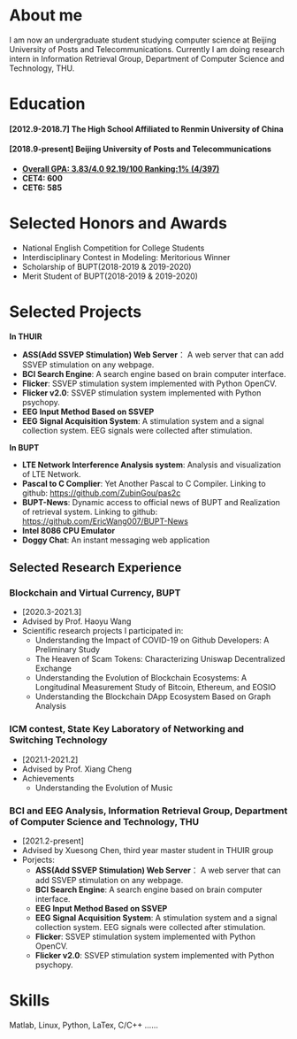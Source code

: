 # About me

I am now an undergraduate student studying computer science at Beijing University of Posts and Telecommunications.
Currently I am doing research intern in Information Retrieval Group, Department of Computer Science and Technology, THU.
# Education
#### [2012.9-2018.7]   The High School Affiliated to Renmin University of China
#### [2018.9-present]  Beijing University of Posts and Telecommunications
- [**Overall GPA:  3.83/4.0      92.19/100     Ranking:1%  (4/397)**](https://github.com/oneal2000/oneal2000.github.io/raw/main/rank.pdf)
- **CET4: 600**
- **CET6: 585**


# Selected Honors and Awards
- National English Competition for College Students
- Interdisciplinary Contest in Modeling: Meritorious Winner
- Scholarship of BUPT(2018-2019 & 2019-2020)
- Merit Student of BUPT(2018-2019 & 2019-2020)


# Selected Projects
**In THUIR**
- **ASS(Add SSVEP Stimulation) Web Server**： A web server that can add SSVEP stimulation on any webpage.
- **BCI Search Engine**: A search engine based on brain computer interface.
- **Flicker**: SSVEP stimulation system implemented with Python OpenCV.
- **Flicker v2.0**: SSVEP stimulation system implemented with Python psychopy.
- **EEG Input Method Based on SSVEP**
- **EEG Signal Acquisition System**: A stimulation system and a signal collection system. EEG signals were collected after stimulation.

**In BUPT**
- **LTE Network Interference Analysis system**: Analysis and visualization of LTE Network.
- **Pascal to C Complier**: Yet Another Pascal to C Compiler. Linking to github: https://github.com/ZubinGou/pas2c
- **BUPT-News**: Dynamic access to official news of BUPT and Realization of retrieval system. Linking to github: https://github.com/EricWang007/BUPT-News
- **Intel 8086 CPU Emulator**
- **Doggy Chat**: An instant messaging web application


## Selected Research Experience
### Blockchain and Virtual Currency, BUPT
- [2020.3-2021.3]
- Advised by Prof. Haoyu Wang
- Scientific research projects I participated in: 
    - Understanding the Impact of COVID-19 on Github Developers: A Preliminary Study
    - The Heaven of Scam Tokens: Characterizing Uniswap Decentralized Exchange
    - Understanding the Evolution of Blockchain Ecosystems: A Longitudinal Measurement Study of Bitcoin, Ethereum, and EOSIO
    - Understanding the Blockchain DApp Ecosystem Based on Graph Analysis


### ICM contest, State Key Laboratory of Networking and Switching Technology
- [2021.1-2021.2]
- Advised by Prof. Xiang Cheng
- Achievements
    - Understanding the Evolution of Music


### BCI and EEG Analysis, Information Retrieval Group, Department of Computer Science and Technology, THU
- [2021.2-present] 
- Advised by Xuesong Chen, third year master student in THUIR group
- Porjects:
    - **ASS(Add SSVEP Stimulation) Web Server**： A web server that can add SSVEP stimulation on any webpage.
    - **BCI Search Engine**: A search engine based on brain computer interface.
    - **EEG Input Method Based on SSVEP**
    - **EEG Signal Acquisition System**: A stimulation system and a signal collection system. EEG signals were collected after stimulation. 
    - **Flicker**: SSVEP stimulation system implemented with Python OpenCV.
    - **Flicker v2.0**: SSVEP stimulation system implemented with Python psychopy.


# Skills
Matlab, Linux, Python, LaTex, C/C++ ......
